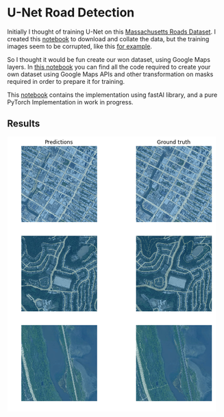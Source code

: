 # U-Net Road Detection
Initially I thought of training U-Net on this [Massachusetts Roads Dataset](https://www.cs.toronto.edu/~vmnih/data/). I created this [notebook](get_MA_road_data.ipynb) to download and collate the data, but the training images seem to be corrupted, like this [for example](http://www.cs.toronto.edu/~vmnih/data/mass_roads/train/sat/11278645_15.tiff).

So I thought it would be fun create our won dataset, using Google Maps layers. In [this notebook](get_GMaps_data.ipynb) you can find all the code required to create your own dataset using Google Maps APIs and other transformation on masks required in order to prepare it for training.

This [notebook](U-Net_FastAI.ipynb) contains the implementation using fastAI library, and a pure PyTorch Implementation in work in progress.

## Results
![Results](/images/result.png)
